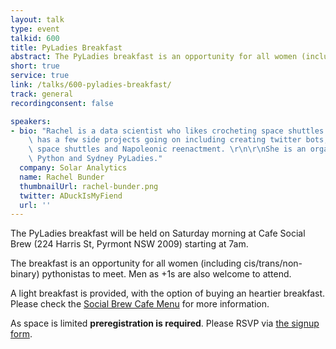 ```yaml
---
layout: talk
type: event
talkid: 600
title: PyLadies Breakfast
abstract: The PyLadies breakfast is an opportunity for all women (including cis/trans/non-binary) pythonistas to meet. Men as +1s are also welcome to attend.
short: true
service: true
link: /talks/600-pyladies-breakfast/
track: general
recordingconsent: false

speakers:
- bio: "Rachel is a data scientist who likes crocheting space shuttles. Rachel generally\
    \ has a few side projects going on including creating twitter bots, crocheting\
    \ space shuttles and Napoleonic reenactment. \r\n\r\nShe is an organiser for Sydney\
    \ Python and Sydney PyLadies."
  company: Solar Analytics
  name: Rachel Bunder
  thumbnailUrl: rachel-bunder.png
  twitter: ADuckIsMyFiend
  url: ''
---
```

The PyLadies breakfast will be held on Saturday morning at Cafe Social Brew (224 Harris St, Pyrmont NSW 2009) starting at 7am.

The breakfast is an opportunity for all women (including cis/trans/non-binary) pythonistas to meet. Men as +1s are also welcome to attend.

A light breakfast is provided, with the option of buying an heartier breakfast. Please check the [Social Brew Cafe Menu](http://www.socialbrewcafe.com.au/menus/) for more information.

As space is limited **preregistration is required**. Please RSVP via [the signup form](https://docs.google.com/forms/d/e/1FAIpQLSeQaay-M0fiiBrmug-R4aZzUqegwA2VIkswCIzMsjnLdY_s0A/viewform).
